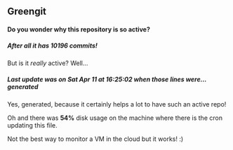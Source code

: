 ## Greengit

#### Do you wonder why this repository is so active?

##### After all it has 10196 commits!

But is it *really* active? Well...

##### Last update was on Sat Apr 11 at 16:25:02 when those lines were... generated

Yes, generated, because it certainly helps a lot to have such an active repo!

Oh and there was **54%** disk usage on the machine
where there is the cron updating this file.

Not the best way to monitor a VM in the cloud but it works! :)
